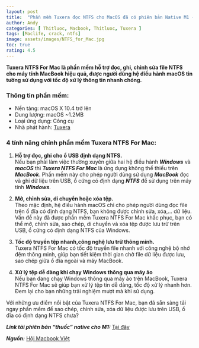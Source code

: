 ```yaml
---
layout: post
title:  "Phần mềm Tuxera đọc NTFS cho MacOS đã có phiên bản Native M1 - Full “thuốc”"
author: Andy
categories: [ Thitluoc, Macbook, Thitluoc, Tuxera ]
tags: [Maclife, crack, ntfs]
image: assets/images/NTFS_for_Mac.jpg
toc: true
rating: 4.5
---
```


**Tuxera NTFS For Mac là phần mềm hỗ trợ đọc, ghi, chỉnh sửa file NTFS cho máy tính MacBook hiệu quả, được người dùng hệ điều hành macOS tin tưởng sử dụng với tốc độ xử lý thông tin nhanh chóng.**

### Thông tin phần mềm:
  - Nền tảng: macOS X 10.4 trở lên
  - Dung lượng: macOS ~1.2MB
  - Loại ứng dụng: Công cụ
  - Nhà phát hành: [Tuxera](https://ntfsformac.tuxera.com/)

### 4 tính năng chính phần mềm Tuxera NTFS For Mac:
  1. **Hỗ trợ đọc, ghi cho ổ USB định dạng NTFS.**
    <br>
    Nếu bạn phải làm việc thường xuyên giữa hai hệ điều hành ***Windows*** và ***macOS*** thì ***Tuxera NTFS For Mac*** là ứng dụng không thể thiếu trên ***MacBook***. Phần mềm này cho phép người dùng sử dụng ***MacBook*** đọc và ghi dữ liệu trên USB, ổ cứng có định dạng ***NTFS*** để sử dụng trên máy tính ***Windows***.

  2. **Mở, chỉnh sửa, di chuyển hoặc xóa tệp.**
    <br>
    Theo mặc định, hệ điều hành macOS chỉ cho phép người dùng đọc file trên ổ đĩa có định dạng NTFS, bạn không được chỉnh sửa, xóa,... dữ liệu. Vấn đề này đã được phần mềm Tuxera NTFS For Mac khắc phục, bạn có thể mở, chỉnh sửa, sao chép, di chuyển và xóa tệp được lưu trữ trên USB, ổ cứng có định dạng NTFS của Windows.

  3. **Tốc độ truyền tệp nhanh,công nghệ lưu trữ thông minh.**
    <br>
    Tuxera NTFS For Mac có tốc độ truyền file nhanh với công nghệ bộ nhớ đệm thông minh, giúp bạn tiết kiệm thời gian chờ file dữ liệu được lưu, sao chép giữa ổ đĩa ngoài và máy MacBook.
  4. **Xử lý tệp dễ dàng khi chạy Windows thông qua máy ảo**
    <br>
    Nếu bạn đang chạy Windows thông qua máy ảo trên MacBook, Tuxera NTFS For Mac sẽ giúp bạn xử lý tệp tin dễ dàng, tốc độ xử lý nhanh hơn. Đem lại cho bạn những trải nghiệm mượt mà khi sử dụng.

  Với những ưu điểm nổi bật của Tuxera NTFS For Mac, bạn đã sẵn sàng tải ngay phần mềm để sao chép, chỉnh sửa, xóa dữ liệu được lưu trên USB, ổ đĩa có định dạng NTFS chưa?

  ***Link tải phiên bản “thuốc” native cho M1:*** [Tại đây](https://www.fshare.vn/file/36CXEW4IZ4C3)

***Nguồn:*** [Hội Macbook Việt](https://www.facebook.com/groups/hoimacbookviet/permalink/1394961797523510/)
